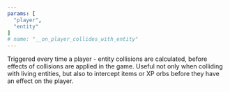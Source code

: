 ```yaml
---
params: [
  "player",
  "entity"
]
# name: "__on_player_collides_with_entity"
---
```

Triggered every time a player - entity collisions are calculated, before effects of collisions are applied in the game.
Useful not only when colliding with living entities, but also to intercept items or XP orbs before they have an effect
on the player.
